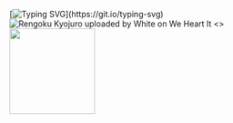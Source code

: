 [![Typing SVG](https://readme-typing-svg.herokuapp.com?font=Titan+One&size=40&pause=1000&color=FF0000&center=true&vCenter=true&width=1000&lines=Bem-Vindo+ao+meu+perfil!)](https://git.io/typing-svg)
![Rengoku Kyojuro uploaded by White on We Heart It](https://user-images.githubusercontent.com/112362301/200620810-af01c0c3-aa86-4b90-a210-a1c63277804c.gif)
<>
  <a href="https://github.com/RayTdC">
  <img height="150em" src="https://github-readme-stats-eight-theta.vercel.app/api?username=RayTdC&show_icons=true&theme=dracula&include_all_commits=true&count_private=true"/>
 
